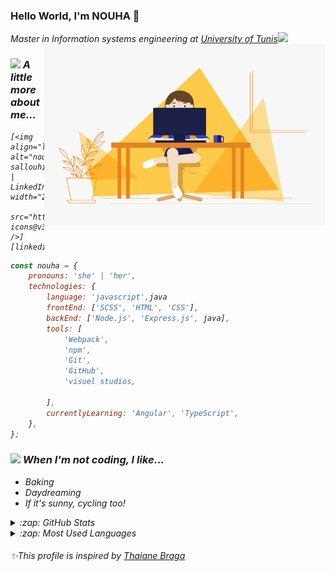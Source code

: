 ### Hello World, I'm NOUHA  👋

<p><em>Master in Information systems engineering at <a href="http://www.http://www.fsegt.rnu.tn/">University of Tunis</a><img src="https://media.giphy.com/media/fYSnHlufseco8Fh93Z/giphy.gif" width="30"></br>

<img align="right" alt="GIF" src="https://github.com/NouhaSallouhi/NouhaSallouhi/blob/main/coderGirl.gif?raw=true" width="450" height="290" />

<!--
**NouhaSallouhi/NouhaSallouhi** is a ✨ _special_ ✨ repository because its `README.md` (this file) appears on your GitHub profile.

Here are some ideas to get you started:

- 🌱 I’m currently learning Angular
- 👯 I’m looking to collaborate on ...
- 🤔 I’m looking for help with ...
- 💬 Ask me about: anything related to programming
- 📫 How to reach me: LinkedIn/Facebook
- 😄 Pronouns: She/her
- ⚡ Fun fact: i'm happy 
-->

### <img src="https://media.giphy.com/media/j0MktH0wmO0U4XVUAx/giphy.gif" width="50"> A little more about me...
	
	

 
	[<img align="left" alt="nouha sallouhi | LinkedIn" width="22px" 
	      src="https://cdn.jsdelivr.net/npm/simple-icons@v3/icons/linkedin.svg" />]
	[linkedin]



```javascript
const nouha = {
	pronouns: 'she' | 'her',
	technologies: {
		language: 'javascript',java
		frontEnd: ['SCSS', 'HTML', 'CSS'],
		backEnd: ['Node.js', 'Express.js', java],
		tools: [
			'Webpack',
			'npm',
			'Git',
			'GitHub',
			'visuel studios,
			
		],
		currentlyLearning: 'Angular', 'TypeScript', 
	},
};
```
### <img src="https://media.giphy.com/media/YLxkiyH7rXlnZwPk7E/giphy.gif" width="50"> When I'm not coding, I like...

-   Baking
-   Daydreaming
-   If it's sunny, cycling too! 
<details>
  <summary>:zap: GitHub Stats</summary>

  <img align="left" alt="Nouha's GitHub Stats" src="https://github-readme-stats.vercel.app/api?username=nouhasallouhi" />

</details>

<details>
  <summary>:zap: Most Used Languages</summary>

<img align="left" alt="Nouha's GitHub Top Languages" src="https://github-readme-stats.vercel.app/api/top-langs/?username=nouhasallouhi" />

</details>

###### ✨This profile is inspired by [Thaiane Braga](https://github.com/Thaiane)
	
	
